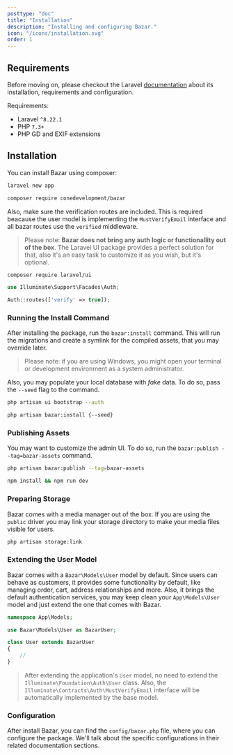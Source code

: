 ```yaml
---
posttype: "doc"
title: "Installation"
description: "Installing and configuring Bazar."
icon: "/icons/installation.svg"
order: 1
---
```


## Requirements

Before moving on, please checkout the Laravel [documentation](https://laravel.com/docs/master/installation) about its installation, requirements and configuration.

Requirements:
- Laravel `^8.22.1`
- PHP `7.3+`
- PHP GD and EXIF extensions

## Installation

You can install Bazar using composer:

```sh
laravel new app

composer require conedevelopment/bazar
```

Also, make sure the verification routes are included. This is required beacause the user model is implementing the `MustVerifyEmail` interface and all bazar routes use the `verified` middleware.

> Please note: **Bazar does not bring any auth logic or functionallity out of the box**. The Laravel UI package provides a perfect solution for that, also it's an easy task to customize it as you wish, but it's optional.

```sh
composer require laravel/ui
```

```php
use Illuminate\Support\Facades\Auth;

Auth::routes(['verify' => true]);
```

### Running the Install Command

After installing the package, run the `bazar:install` command. This will run the migrations and create a symlink for the compiled assets, that you may override later.

> Please note: if you are using Windows, you might open your terminal or development environment as a system administrator.

Also, you may populate your local database with *fake* data. To do so, pass the `--seed` flag to the command.

```sh
php artisan ui bootstrap --auth

php artisan bazar:install {--seed}
```

### Publishing Assets

You may want to customize the admin UI. To do so, run the `bazar:publish --tag=bazar-assets` command.

```sh
php artisan bazar:publish --tag=bazar-assets

npm install && npm run dev
```

### Preparing Storage

Bazar comes with a media manager out of the box. If you are using the `public` driver you may link your storage directory to make your media files visible for users.

```sh
php artisan storage:link
```

### Extending the User Model

Bazar comes with a `Bazar\Models\User` model by default. Since users can behave as customers, it provides some functionality by default, like managing order, cart, address relationships and more. Also, it brings the default authentication services, you may keep clean your `App\Models\User` model and just extend the one that comes with Bazar.

```php
namespace App\Models;

use Bazar\Models\User as BazarUser;

class User extends BazarUser
{
    //
}
```

> After extending the application's `User` model, no need to extend the `Illuminate\Foundation\Auth\User` class. Also, the `Illuminate\Contracts\Auth\MustVerifyEmail` interface will be automatically implemented by the base model.

### Configuration

After install Bazar, you can find the `config/bazar.php` file, where you can configure the package. We'll talk about the specific configurations in their related documentation sections.
 